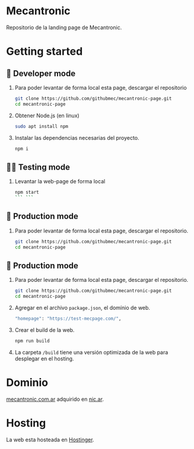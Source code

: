 # Mecantronic 
Repositorio de la landing page de Mecantronic.


# **Getting started**

## 🌱 **Developer mode**
1. Para poder levantar de forma local esta page, descargar el repositorio
    ```bash
    git clone https://github.com/githubmec/mecantronic-page.git
    cd mecantronic-page
    ```
2. Obtener Node.js (en linux)
    ```bash
    sudo apt install npm 
    ```
3. Instalar las dependencias necesarias del proyecto.
    ```bash
    npm i
    ```
    
## 👷‍♂️ **Testing mode**
1. Levantar la web-page de forma local 
    ```bash
    npm start
    ``` ```

## 🚀 **Production mode**
1. Para poder levantar de forma local esta page, descargar el repositorio.
    ```bash
    git clone https://github.com/githubmec/mecantronic-page.git
    cd mecantronic-page
    ```
## 🚀 **Production mode**
1. Para poder levantar de forma local esta page, descargar el repositorio.
    ```bash
    git clone https://github.com/githubmec/mecantronic-page.git
    cd mecantronic-page
    ```
2. Agregar en el archivo `package.json`, el domínio de web.
    ```bash
    "homepage": "https://test-mecpage.com/",
    ```
3. Crear el build de la web.
    ```bash
    npm run build
    ```
4. La carpeta `/build` tiene una versión optimizada de la web para desplegar en el hosting.

# Dominio
[mecantronic.com.ar](www.mecantronic.com.ar) adquirido en [nic.ar](https://nic.ar/es/ayuda/instructivos/registro-de-dominio). 

# Hosting
La web esta hosteada en [Hostinger](https://www.hostinger.com.ar/).